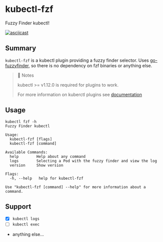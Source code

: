 # kubectl-fzf

Fuzzy Finder kubectl!

[![asciicast](https://asciinema.org/a/3E6XP5UfPtFHU374d5Vq1aLZ5.svg)](https://asciinema.org/a/3E6XP5UfPtFHU374d5Vq1aLZ5)

## Summary

`kubectl-fzf` is a kubectl plugin providing a fuzzy finder selector.
Uses [go-fuzzyfinder](https://github.com/ktr0731/go-fuzzyfinder), so there is no dependency on fzf binaries or anything else.

> 📝 Notes
>
> kubectl >= v1.12.0 is required for plugins to work.
>
> For more information on kuberctl plugins see [documentation](https://kubernetes.io/docs/tasks/extend-kubectl/kubectl-plugins/)

## Usage

```shell
kubectl fzf -h
Fuzzy Finder kubectl

Usage:
  kubectl-fzf [flags]
  kubectl-fzf [command]

Available Commands:
  help        Help about any command
  logs        Selecting a Pod with the fuzzy finder and view the log
  version     Show version

Flags:
  -h, --help   help for kubectl-fzf

Use "kubectl-fzf [command] --help" for more information about a command.
```

## Support

* [x] `kubectl logs`
* [ ] `kubectl exec`
* anything else...
